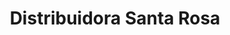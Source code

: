 ---
title: "Distribuidora Santa Rosa"
url: /ciudad-del-este/distribuidora-santa-rosa/
shop: general
---